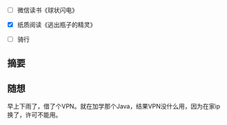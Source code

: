 - [ ] 微信读书《球状闪电》
- [x] 纸质阅读《逃出瓶子的精灵》
- [ ] 骑行


## 摘要


## 随想
早上下雨了，借了个VPN。就在加学那个Java，结果VPN没什么用，因为在家ip换了，许可不能用。